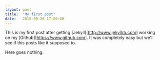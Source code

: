 ```yaml
---
layout: post
title:  "My first post"
date:   2015-09-20 17:00:00
---
```


This is my first post after getting [Jekyll][http://www.jekyllrb.com] working on my [Github][https://www.github.com].  It was completely easy but we'll see if this posts like it supposed to.  

Here goes nothing.  